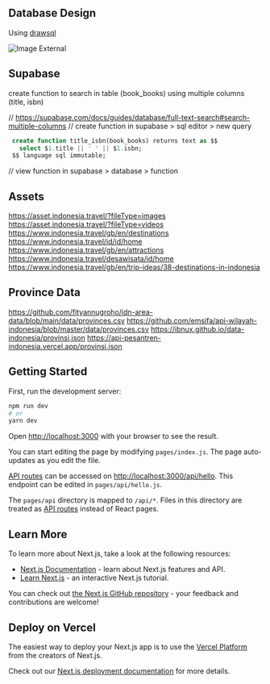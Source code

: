 ## Database Design

Using [drawsql](https://drawsql.app/)

![Image External](https://raw.githubusercontent.com/wahid-ari/next-supabase-vacation/master/public/database.png)

## Supabase

create function to search in table (book_books) using multiple columns (title, isbn)

// https://supabase.com/docs/guides/database/full-text-search#search-multiple-columns
// create function in supabase > sql editor > new query

```sql
 create function title_isbn(book_books) returns text as $$
   select $1.title || ' ' || $1.isbn;
 $$ language sql immutable;
```

// view function in supabase > database > function

## Assets

https://asset.indonesia.travel/?fileType=images
https://asset.indonesia.travel/?fileType=videos
https://www.indonesia.travel/gb/en/destinations
https://www.indonesia.travel/id/id/home
https://www.indonesia.travel/gb/en/attractions
https://www.indonesia.travel/desawisata/id/home
https://www.indonesia.travel/gb/en/trip-ideas/38-destinations-in-indonesia

## Province Data

https://github.com/fityannugroho/idn-area-data/blob/main/data/provinces.csv
https://github.com/emsifa/api-wilayah-indonesia/blob/master/data/provinces.csv
https://ibnux.github.io/data-indonesia/provinsi.json
https://api-pesantren-indonesia.vercel.app/provinsi.json

## Getting Started

First, run the development server:

```bash
npm run dev
# or
yarn dev
```

Open [http://localhost:3000](http://localhost:3000) with your browser to see the result.

You can start editing the page by modifying `pages/index.js`. The page auto-updates as you edit the file.

[API routes](https://nextjs.org/docs/api-routes/introduction) can be accessed on [http://localhost:3000/api/hello](http://localhost:3000/api/hello). This endpoint can be edited in `pages/api/hello.js`.

The `pages/api` directory is mapped to `/api/*`. Files in this directory are treated as [API routes](https://nextjs.org/docs/api-routes/introduction) instead of React pages.

## Learn More

To learn more about Next.js, take a look at the following resources:

- [Next.js Documentation](https://nextjs.org/docs) - learn about Next.js features and API.
- [Learn Next.js](https://nextjs.org/learn) - an interactive Next.js tutorial.

You can check out [the Next.js GitHub repository](https://github.com/vercel/next.js/) - your feedback and contributions are welcome!

## Deploy on Vercel

The easiest way to deploy your Next.js app is to use the [Vercel Platform](https://vercel.com/new?utm_medium=default-template&filter=next.js&utm_source=create-next-app&utm_campaign=create-next-app-readme) from the creators of Next.js.

Check out our [Next.js deployment documentation](https://nextjs.org/docs/deployment) for more details.
